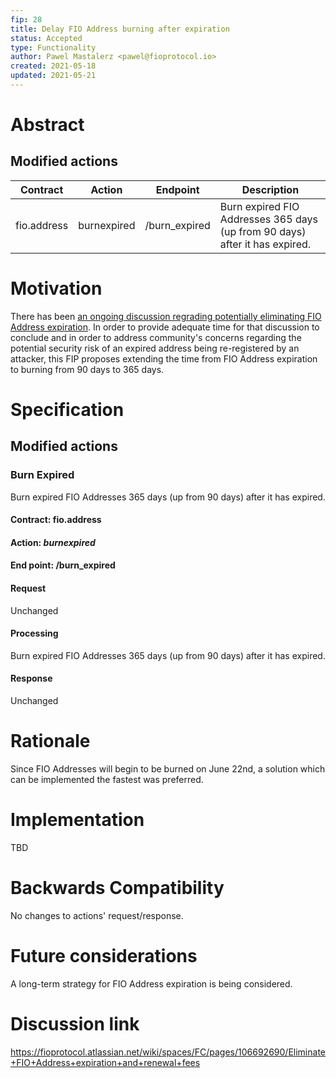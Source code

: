 ```yaml
---
fip: 28
title: Delay FIO Address burning after expiration
status: Accepted
type: Functionality
author: Pawel Mastalerz <pawel@fioprotocol.io>
created: 2021-05-18
updated: 2021-05-21
---
```


# Abstract


## Modified actions
|Contract|Action|Endpoint|Description|
|---|---|---|---|
|fio.address|burnexpired|/burn_expired|Burn expired FIO Addresses 365 days (up from 90 days) after it has expired.|

# Motivation
There has been [an ongoing discussion regrading potentially eliminating FIO Address expiration](https://fioprotocol.atlassian.net/wiki/spaces/FC/pages/106692690/Eliminate+FIO+Address+expiration+and+renewal+fees). In order to provide adequate time for that discussion to conclude and in order to address community's concerns regarding the potential security risk of an expired address being re-registered by an attacker, this FIP proposes extending the time from FIO Address expiration to burning from 90 days to 365 days. 

# Specification
## Modified actions
### Burn Expired
Burn expired FIO Addresses 365 days (up from 90 days) after it has expired.
#### Contract: fio.address
#### Action: *burnexpired*
#### End point: /burn_expired
#### Request
Unchanged
#### Processing
Burn expired FIO Addresses 365 days (up from 90 days) after it has expired.
#### Response
Unchanged

# Rationale
Since FIO Addresses will begin to be burned on June 22nd, a solution which can be implemented the fastest was preferred.

# Implementation
TBD

# Backwards Compatibility
No changes to actions' request/response.

# Future considerations
A long-term strategy for FIO Address expiration is being considered.

# Discussion link
https://fioprotocol.atlassian.net/wiki/spaces/FC/pages/106692690/Eliminate+FIO+Address+expiration+and+renewal+fees
